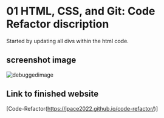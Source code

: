 # 01 HTML, CSS, and Git: Code Refactor discription
Started by updating all divs within the html code. 
## screenshot image
![debuggedimage](image.png)
## Link to finished website
[Code-Refactor(https://jpace2022.github.io/code-refactor/)]